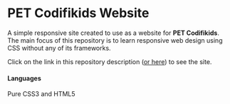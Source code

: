 # PET Codifikids Website

A simple responsive site created to use as a website for **PET Codifikids**. The main focus of this repository is to learn responsive web design using CSS without any of its frameworks. 

Click on the link in this repository description ([or here](https://henriquesqs.github.io/petCodifikids-website/)) to see the site.

#### Languages
Pure CSS3 and HTML5
